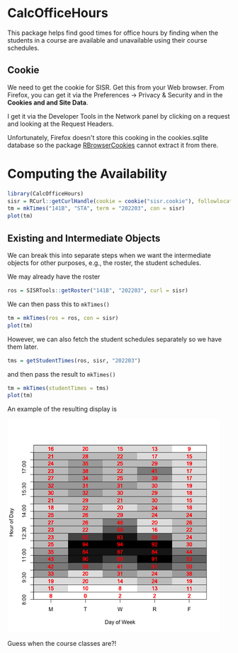 # CalcOfficeHours

This package helps find good times for office hours by 
finding when the students in a course are available and unavailable using their
course schedules.

## Cookie
We need to get the cookie for SISR. Get this from your Web browser.
From Firefox, you can get it via the Preferences -> Privacy & Security and in the **Cookies and and
Site Data**.

I get it via the Developer Tools in the Network panel by clicking on a request and looking at the
Request Headers.

Unfortunately, Firefox doesn't store this cooking in the cookies.sqlite database
so the package [RBrowserCookies](https://github.com/duncantl/RBrowserCookies.git) cannot extract it from there.

# Computing the Availability

```r
library(CalcOfficeHours)
sisr = RCurl::getCurlHandle(cookie = cookie("sisr.cookie"), followlocation = TRUE, cookiejar = "")
tm = mkTimes("141B", "STA", term = "202203", con = sisr)
plot(tm)
```


## Existing and Intermediate Objects

We can break this into separate steps when we want the
intermediate objects for other purposes, e.g., the roster,
the student schedules.

We may already have the roster
```r
ros = SISRTools::getRoster("141B", "202203", curl = sisr)
```

We can then pass this to `mkTimes()`
```r
tm = mkTimes(ros = ros, con = sisr)
plot(tm)
```


However, we can also fetch the student schedules separately
so we have them later.
```r
tms = getStudentTimes(ros, sisr, "202203")
```
and then pass the result to `mkTimes()`
```r
tm = mkTimes(studentTimes = tms)
plot(tm)
```

An example of the resulting display is

![Sample](eg.png)


Guess when the course classes are?!

<!--
# ros = readRDS("roster.rds")
# tms = readRDS("tms.rds")
-->

